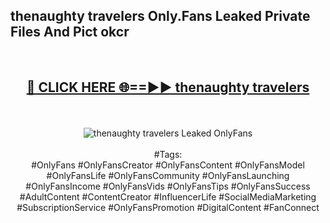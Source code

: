 <h2>thenaughty travelers Only.Fans Leaked Private Files And Pict okcr</h2>
<br>
<div align="center">
<h2><a href="https://mediafiles.top/thenaughty_travelers" rel="nofollow">🔴 CLICK HERE 🌐==►► thenaughty travelers</a></h2>
<br>
<br>
<a href="https://mediafiles.top/thenaughty_travelers" rel="nofollow" data-target="animated-image.originalLink"><img src="https://i.ibb.co.com/WyWwxjT/player-gif2.gif" alt="thenaughty travelers Leaked OnlyFans" style="max-width: 100%; display: inline-block;" data-target="animated-image.originalImage"></a>
<br><br>
#Tags:
<br>
#OnlyFans #OnlyFansCreator #OnlyFansContent #OnlyFansModel #OnlyFansLife #OnlyFansCommunity #OnlyFansLaunching #OnlyFansIncome #OnlyFansVids #OnlyFansTips #OnlyFansSuccess #AdultContent #ContentCreator #InfluencerLife #SocialMediaMarketing #SubscriptionService #OnlyFansPromotion #DigitalContent #FanConnect
</div>
<br>